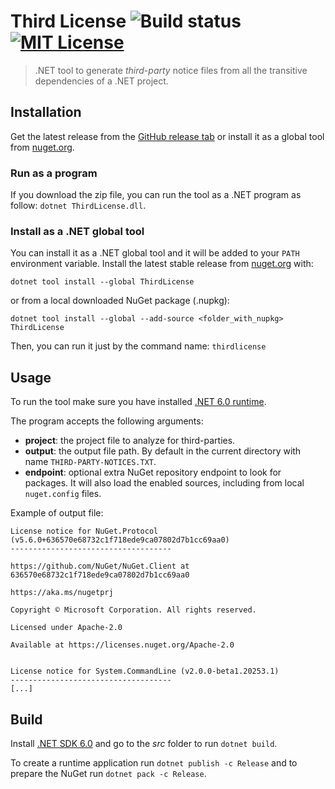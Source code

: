 # Third License ![Build status](https://github.com/pleonex/ThirdLicense/workflows/Build/badge.svg?branch=main) [![MIT License](https://img.shields.io/badge/license-MIT-blue.svg?style=flat)](https://choosealicense.com/licenses/mit/)

> .NET tool to generate _third-party_ notice files from all the transitive
> dependencies of a .NET project.

## Installation

Get the latest release from the
[GitHub release tab](https://github.com/pleonex/ThirdLicense/releases) or
install it as a global tool from
[nuget.org](https://www.nuget.org/packages/ThirdLicense).

### Run as a program

If you download the zip file, you can run the tool as a .NET program as follow:
`dotnet ThirdLicense.dll`.

### Install as a .NET global tool

You can install it as a .NET global tool and it will be added to your `PATH`
environment variable. Install the latest stable release from
[nuget.org](https://www.nuget.org/packages/ThirdLicense) with:

```text
dotnet tool install --global ThirdLicense
```

or from a local downloaded NuGet package (.nupkg):

```text
dotnet tool install --global --add-source <folder_with_nupkg> ThirdLicense
```

Then, you can run it just by the command name: `thirdlicense`

## Usage

To run the tool make sure you have installed
[.NET 6.0 runtime](https://dotnet.microsoft.com/download/dotnet/6.0).

The program accepts the following arguments:

- **project**: the project file to analyze for third-parties.
- **output**: the output file path. By default in the current directory with
  name `THIRD-PARTY-NOTICES.TXT`.
- **endpoint**: optional extra NuGet repository endpoint to look for packages.
  It will also load the enabled sources, including from local `nuget.config`
  files.

Example of output file:

```text
License notice for NuGet.Protocol (v5.6.0+636570e68732c1f718ede9ca07802d7b1cc69aa0)
------------------------------------

https://github.com/NuGet/NuGet.Client at 636570e68732c1f718ede9ca07802d7b1cc69aa0

https://aka.ms/nugetprj

Copyright © Microsoft Corporation. All rights reserved.

Licensed under Apache-2.0

Available at https://licenses.nuget.org/Apache-2.0


License notice for System.CommandLine (v2.0.0-beta1.20253.1)
------------------------------------
[...]
```

## Build

Install [.NET SDK 6.0](https://dotnet.microsoft.com/download/dotnet/6.0) and go
to the _src_ folder to run `dotnet build`.

To create a runtime application run `dotnet publish -c Release` and to prepare
the NuGet run `dotnet pack -c Release`.

